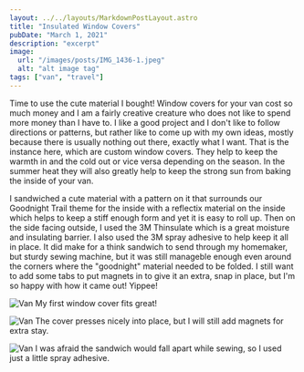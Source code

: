 ```yaml
---
layout: ../../layouts/MarkdownPostLayout.astro
title: "Insulated Window Covers"
pubDate: "March 1, 2021"
description: "excerpt"
image:
  url: "/images/posts/IMG_1436-1.jpeg"
  alt: "alt image tag"
tags: ["van", "travel"]
---
```


Time to use the cute material I bought! Window covers for your van cost so much money and I am a fairly creative creature who does not like to spend more money than I have to. I like a good project and I don't like to follow directions or patterns, but rather like to come up with my own ideas, mostly because there is usually nothing out there, exactly what I want. That is the instance here, which are custom window covers. They help to keep the warmth in and the cold out or vice versa depending on the season. In the summer heat they will also greatly help to keep the strong sun from baking the inside of your van.

I sandwiched a cute material with a pattern on it that surrounds our Goodnight Trail theme for the inside with a reflectix material on the inside which helps to keep a stiff enough form and yet it is easy to roll up. Then on the side facing outside, I used the 3M Thinsulate which is a great moisture and insulating barrier. I also used the 3M spray adhesive to help keep it all in place. It did make for a think sandwich to send through my homemaker, but sturdy sewing machine, but it was still manageble enough even around the corners where the "goodnight" material needed to be folded. I still want to add some tabs to put magnets in to give it an extra, snap in place, but I'm so happy with how it came out! Yippee!

![Van](/images/posts/IMG_1440.jpeg)
My first window cover fits great!

![Van](/images/posts/IMG_1441.jpeg)
The cover presses nicely into place, but I will still add magnets for extra stay.

![Van](/images/posts/IMG_1436.jpeg)
I was afraid the sandwich would fall apart while sewing, so I used just a little spray adhesive.
